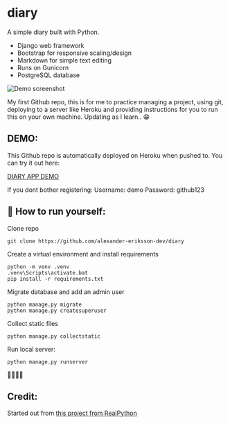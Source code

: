 # diary
A simple diary built with Python. 

* Django web framework
* Bootstrap for responsive scaling/design
* Markdown for simple text editing
* Runs on Gunicorn
* PostgreSQL database

![Demo screenshot](https://i.imgur.com/5mjTFIw.png)

My first Github repo, this is for me to practice managing a project, using git, deploying to a server like Heroku and providing instructions for you to run this on your own machine. Updating as I learn.. 😁

## DEMO:
This Github repo is automatically deployed on Heroku when pushed to. You can try it out here: 

[DIARY APP DEMO](https://warm-scrubland-19058.herokuapp.com/)

If you dont bother registering: 
Username: demo
Password: github123

## 💨 How to run yourself:
Clone repo
```
git clone https://github.com/alexander-eriksson-dev/diary
```
Create a virtual environment and install requirements
```
python -m venv .venv
.venv\Scripts\activate.bat
pip install -r requirements.txt
```
Migrate database and add an admin user
```
python manage.py migrate
python manage.py createsuperuser
```
Collect static files
```
python manage.py collectstatic
```
Run local server:
```
python manage.py runserver
```
👏🏼👏🏼

## Credit:
Started out from [this project from RealPython](https://realpython.com/django-diary-project-python/)
